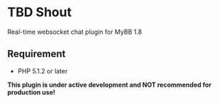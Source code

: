 # TBD Shout

Real-time websocket chat plugin for MyBB 1.8

## Requirement
- PHP 5.1.2 or later

__This plugin is under active development and NOT recommended for production use!__
